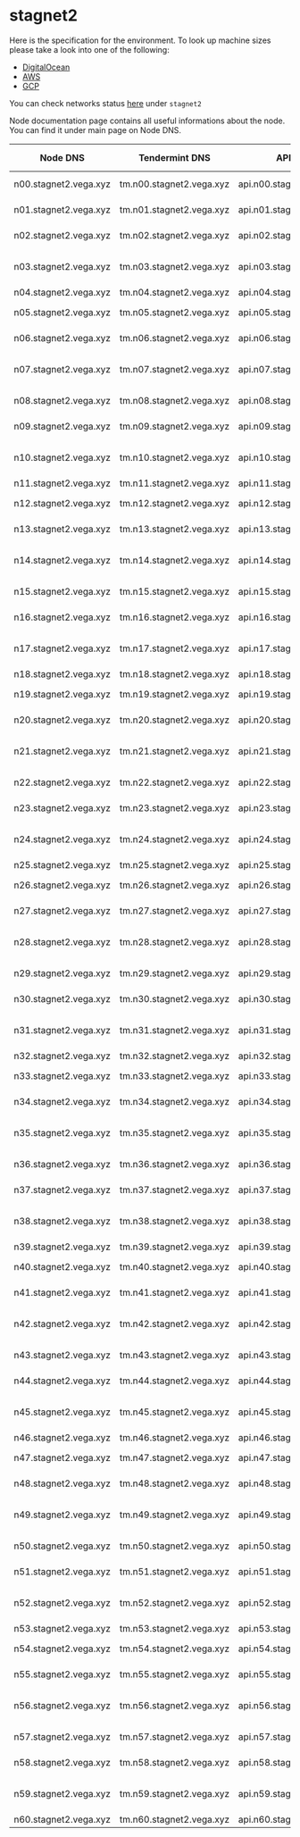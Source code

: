 # stagnet2

Here is the specification for the environment. To look up machine sizes please take a look into one of the following:

* [DigitalOcean](https://slugs.do-api.dev/)
* [AWS](https://aws.amazon.com/ec2/instance-types/)
* [GCP](https://gcpinstances.doit-intl.com/)

You can check networks status [here](https://stats.vega.trading/) under `stagnet2`

Node documentation page contains all useful informations about the node. You can find it under main page on Node DNS.

| Node DNS | Tendermint DNS | API DNS | Geographic Location | Hardware Setup | Cloud |
| ----------------------------------------- | -------------- | --------------------------------------------| ------------------- | -------------- | ----- |
| n00.stagnet2.vega.xyz | tm.n00.stagnet2.vega.xyz | api.n00.stagnet2.vega.xyz | fra1 | s-4vcpu-8gb | do |
| n01.stagnet2.vega.xyz | tm.n01.stagnet2.vega.xyz | api.n01.stagnet2.vega.xyz | sfo3 | s-4vcpu-8gb | do |
| n02.stagnet2.vega.xyz | tm.n02.stagnet2.vega.xyz | api.n02.stagnet2.vega.xyz | sgp1 | s-4vcpu-8gb | do |
| n03.stagnet2.vega.xyz | tm.n03.stagnet2.vega.xyz | api.n03.stagnet2.vega.xyz | asia-east2-a | n1-standard-2 | gcp |
| n04.stagnet2.vega.xyz | tm.n04.stagnet2.vega.xyz | api.n04.stagnet2.vega.xyz | eu-west-2c | m5.large | aws |
| n05.stagnet2.vega.xyz | tm.n05.stagnet2.vega.xyz | api.n05.stagnet2.vega.xyz | fra1 | s-4vcpu-8gb | do |
| n06.stagnet2.vega.xyz | tm.n06.stagnet2.vega.xyz | api.n06.stagnet2.vega.xyz | ams3 | s-4vcpu-8gb | do |
| n07.stagnet2.vega.xyz | tm.n07.stagnet2.vega.xyz | api.n07.stagnet2.vega.xyz | southamerica-east1-b | n1-standard-2 | gcp |
| n08.stagnet2.vega.xyz | tm.n08.stagnet2.vega.xyz | api.n08.stagnet2.vega.xyz | sfo3 | s-4vcpu-8gb | do |
| n09.stagnet2.vega.xyz | tm.n09.stagnet2.vega.xyz | api.n09.stagnet2.vega.xyz | sgp1 | s-4vcpu-8gb | do |
| n10.stagnet2.vega.xyz | tm.n10.stagnet2.vega.xyz | api.n10.stagnet2.vega.xyz | asia-east2-a | n1-standard-2 | gcp |
| n11.stagnet2.vega.xyz | tm.n11.stagnet2.vega.xyz | api.n11.stagnet2.vega.xyz | eu-west-2c | m5.large | aws |
| n12.stagnet2.vega.xyz | tm.n12.stagnet2.vega.xyz | api.n12.stagnet2.vega.xyz | fra1 | s-4vcpu-8gb | do |
| n13.stagnet2.vega.xyz | tm.n13.stagnet2.vega.xyz | api.n13.stagnet2.vega.xyz | ams3 | s-4vcpu-8gb | do |
| n14.stagnet2.vega.xyz | tm.n14.stagnet2.vega.xyz | api.n14.stagnet2.vega.xyz | southamerica-east1-b | n1-standard-2 | gcp |
| n15.stagnet2.vega.xyz | tm.n15.stagnet2.vega.xyz | api.n15.stagnet2.vega.xyz | sfo3 | s-4vcpu-8gb | do |
| n16.stagnet2.vega.xyz | tm.n16.stagnet2.vega.xyz | api.n16.stagnet2.vega.xyz | sgp1 | s-4vcpu-8gb | do |
| n17.stagnet2.vega.xyz | tm.n17.stagnet2.vega.xyz | api.n17.stagnet2.vega.xyz | asia-east2-a | n1-standard-2 | gcp |
| n18.stagnet2.vega.xyz | tm.n18.stagnet2.vega.xyz | api.n18.stagnet2.vega.xyz | eu-west-2c | m5.large | aws |
| n19.stagnet2.vega.xyz | tm.n19.stagnet2.vega.xyz | api.n19.stagnet2.vega.xyz | fra1 | s-4vcpu-8gb | do |
| n20.stagnet2.vega.xyz | tm.n20.stagnet2.vega.xyz | api.n20.stagnet2.vega.xyz | ams3 | s-4vcpu-8gb | do |
| n21.stagnet2.vega.xyz | tm.n21.stagnet2.vega.xyz | api.n21.stagnet2.vega.xyz | southamerica-east1-b | n1-standard-2 | gcp |
| n22.stagnet2.vega.xyz | tm.n22.stagnet2.vega.xyz | api.n22.stagnet2.vega.xyz | sfo3 | s-4vcpu-8gb | do |
| n23.stagnet2.vega.xyz | tm.n23.stagnet2.vega.xyz | api.n23.stagnet2.vega.xyz | sgp1 | s-4vcpu-8gb | do |
| n24.stagnet2.vega.xyz | tm.n24.stagnet2.vega.xyz | api.n24.stagnet2.vega.xyz | asia-east2-a | n1-standard-2 | gcp |
| n25.stagnet2.vega.xyz | tm.n25.stagnet2.vega.xyz | api.n25.stagnet2.vega.xyz | eu-west-2c | m5.large | aws |
| n26.stagnet2.vega.xyz | tm.n26.stagnet2.vega.xyz | api.n26.stagnet2.vega.xyz | fra1 | s-4vcpu-8gb | do |
| n27.stagnet2.vega.xyz | tm.n27.stagnet2.vega.xyz | api.n27.stagnet2.vega.xyz | ams3 | s-4vcpu-8gb | do |
| n28.stagnet2.vega.xyz | tm.n28.stagnet2.vega.xyz | api.n28.stagnet2.vega.xyz | southamerica-east1-b | n1-standard-2 | gcp |
| n29.stagnet2.vega.xyz | tm.n29.stagnet2.vega.xyz | api.n29.stagnet2.vega.xyz | sfo3 | s-4vcpu-8gb | do |
| n30.stagnet2.vega.xyz | tm.n30.stagnet2.vega.xyz | api.n30.stagnet2.vega.xyz | sgp1 | s-4vcpu-8gb | do |
| n31.stagnet2.vega.xyz | tm.n31.stagnet2.vega.xyz | api.n31.stagnet2.vega.xyz | asia-east2-a | n1-standard-2 | gcp |
| n32.stagnet2.vega.xyz | tm.n32.stagnet2.vega.xyz | api.n32.stagnet2.vega.xyz | eu-west-2c | m5.large | aws |
| n33.stagnet2.vega.xyz | tm.n33.stagnet2.vega.xyz | api.n33.stagnet2.vega.xyz | fra1 | s-4vcpu-8gb | do |
| n34.stagnet2.vega.xyz | tm.n34.stagnet2.vega.xyz | api.n34.stagnet2.vega.xyz | ams3 | s-4vcpu-8gb | do |
| n35.stagnet2.vega.xyz | tm.n35.stagnet2.vega.xyz | api.n35.stagnet2.vega.xyz | southamerica-east1-b | n1-standard-2 | gcp |
| n36.stagnet2.vega.xyz | tm.n36.stagnet2.vega.xyz | api.n36.stagnet2.vega.xyz | sfo3 | s-4vcpu-8gb | do |
| n37.stagnet2.vega.xyz | tm.n37.stagnet2.vega.xyz | api.n37.stagnet2.vega.xyz | sgp1 | s-4vcpu-8gb | do |
| n38.stagnet2.vega.xyz | tm.n38.stagnet2.vega.xyz | api.n38.stagnet2.vega.xyz | asia-east2-a | n1-standard-2 | gcp |
| n39.stagnet2.vega.xyz | tm.n39.stagnet2.vega.xyz | api.n39.stagnet2.vega.xyz | eu-west-2c | m5.large | aws |
| n40.stagnet2.vega.xyz | tm.n40.stagnet2.vega.xyz | api.n40.stagnet2.vega.xyz | fra1 | s-4vcpu-8gb | do |
| n41.stagnet2.vega.xyz | tm.n41.stagnet2.vega.xyz | api.n41.stagnet2.vega.xyz | ams3 | s-4vcpu-8gb | do |
| n42.stagnet2.vega.xyz | tm.n42.stagnet2.vega.xyz | api.n42.stagnet2.vega.xyz | southamerica-east1-b | n1-standard-2 | gcp |
| n43.stagnet2.vega.xyz | tm.n43.stagnet2.vega.xyz | api.n43.stagnet2.vega.xyz | sfo3 | s-4vcpu-8gb | do |
| n44.stagnet2.vega.xyz | tm.n44.stagnet2.vega.xyz | api.n44.stagnet2.vega.xyz | sgp1 | s-4vcpu-8gb | do |
| n45.stagnet2.vega.xyz | tm.n45.stagnet2.vega.xyz | api.n45.stagnet2.vega.xyz | asia-east2-a | n1-standard-2 | gcp |
| n46.stagnet2.vega.xyz | tm.n46.stagnet2.vega.xyz | api.n46.stagnet2.vega.xyz | eu-west-2c | m5.large | aws |
| n47.stagnet2.vega.xyz | tm.n47.stagnet2.vega.xyz | api.n47.stagnet2.vega.xyz | fra1 | s-4vcpu-8gb | do |
| n48.stagnet2.vega.xyz | tm.n48.stagnet2.vega.xyz | api.n48.stagnet2.vega.xyz | ams3 | s-4vcpu-8gb | do |
| n49.stagnet2.vega.xyz | tm.n49.stagnet2.vega.xyz | api.n49.stagnet2.vega.xyz | southamerica-east1-b | n1-standard-2 | gcp |
| n50.stagnet2.vega.xyz | tm.n50.stagnet2.vega.xyz | api.n50.stagnet2.vega.xyz | sfo3 | s-4vcpu-8gb | do |
| n51.stagnet2.vega.xyz | tm.n51.stagnet2.vega.xyz | api.n51.stagnet2.vega.xyz | sgp1 | s-4vcpu-8gb | do |
| n52.stagnet2.vega.xyz | tm.n52.stagnet2.vega.xyz | api.n52.stagnet2.vega.xyz | asia-east2-a | n1-standard-2 | gcp |
| n53.stagnet2.vega.xyz | tm.n53.stagnet2.vega.xyz | api.n53.stagnet2.vega.xyz | eu-west-2c | m5.large | aws |
| n54.stagnet2.vega.xyz | tm.n54.stagnet2.vega.xyz | api.n54.stagnet2.vega.xyz | fra1 | s-4vcpu-8gb | do |
| n55.stagnet2.vega.xyz | tm.n55.stagnet2.vega.xyz | api.n55.stagnet2.vega.xyz | ams3 | s-4vcpu-8gb | do |
| n56.stagnet2.vega.xyz | tm.n56.stagnet2.vega.xyz | api.n56.stagnet2.vega.xyz | southamerica-east1-b | n1-standard-2 | gcp |
| n57.stagnet2.vega.xyz | tm.n57.stagnet2.vega.xyz | api.n57.stagnet2.vega.xyz | sfo3 | s-4vcpu-8gb | do |
| n58.stagnet2.vega.xyz | tm.n58.stagnet2.vega.xyz | api.n58.stagnet2.vega.xyz | sgp1 | s-4vcpu-8gb | do |
| n59.stagnet2.vega.xyz | tm.n59.stagnet2.vega.xyz | api.n59.stagnet2.vega.xyz | asia-east2-a | n1-standard-2 | gcp |
| n60.stagnet2.vega.xyz | tm.n60.stagnet2.vega.xyz | api.n60.stagnet2.vega.xyz | eu-west-2c | m5.large | aws |
